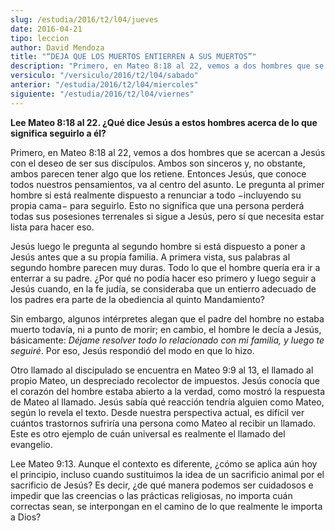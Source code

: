 ```yaml
---
slug: /estudia/2016/t2/l04/jueves
date: 2016-04-21
tipo: leccion
author: David Mendoza
title: "“DEJA QUE LOS MUERTOS ENTIERREN A SUS MUERTOS”"
description: "Primero, en Mateo 8:18 al 22, vemos a dos hombres que se acercan a Jesús con  el deseo de ser sus discípulos. Ambos son sinceros y, no obstante, ambos  parecen tener algo que los retiene. Entonces Jesús, que conoce todos nuestros  pensamientos, va al centro del asunto."
versiculo: "/versiculo/2016/t2/l04/sabado"
anterior: "/estudia/2016/t2/l04/miercoles"
siguiente: "/estudia/2016/t2/l04/viernes"
---
```


**Lee Mateo 8:18 al 22. ¿Qué dice Jesús a estos hombres acerca de lo que significa seguirlo a él?**

Primero, en Mateo 8:18 al 22, vemos a dos hombres que se acercan a Jesús con el deseo de ser sus discípulos. Ambos son sinceros y, no obstante, ambos parecen tener algo que los retiene. Entonces Jesús, que conoce todos nuestros pensamientos, va al centro del asunto. Le pregunta al primer hombre si está realmente dispuesto a renunciar a todo −incluyendo su propia cama− para seguirlo. Esto no significa que una persona perderá todas sus posesiones terrenales si sigue a Jesús, pero sí que necesita estar lista para hacer eso.

Jesús luego le pregunta al segundo hombre si está dispuesto a poner a Jesús antes que a su propia familia. A primera vista, sus palabras al segundo hombre parecen muy duras. Todo lo que el hombre quería era ir a enterrar a su padre. ¿Por qué no podía hacer eso primero y luego seguir a Jesús cuando, en la fe judía, se consideraba que un entierro adecuado de los padres era parte de la obediencia al quinto Mandamiento?

Sin embargo, algunos intérpretes alegan que el padre del hombre no estaba muerto todavía, ni a punto de morir; en cambio, el hombre le decía a Jesús, básicamente: _Déjame resolver todo lo relacionado con mi familia, y luego te seguiré_. Por eso, Jesús respondió del modo en que lo hizo.

Otro llamado al discipulado se encuentra en Mateo 9:9 al 13, el llamado al propio Mateo, un despreciado recolector de impuestos. Jesús conocía que el corazón del hombre estaba abierto a la verdad, como mostró la respuesta de Mateo al llamado. Jesús sabía qué reacción tendría alguien como Mateo, según lo revela el texto. Desde nuestra perspectiva actual, es difícil ver cuántos trastornos sufriría una persona como Mateo al recibir un llamado. Este es otro ejemplo de cuán universal es realmente el llamado del evangelio.

Lee Mateo 9:13. Aunque el contexto es diferente, ¿cómo se aplica aún hoy el principio, incluso cuando sustituimos la idea de un sacrificio animal por el sacrificio de Jesús? Es decir, ¿de qué manera podemos ser cuidadosos e impedir que las creencias o las prácticas religiosas, no importa cuán correctas sean, se interpongan en el camino de lo que realmente le importa a Dios?
